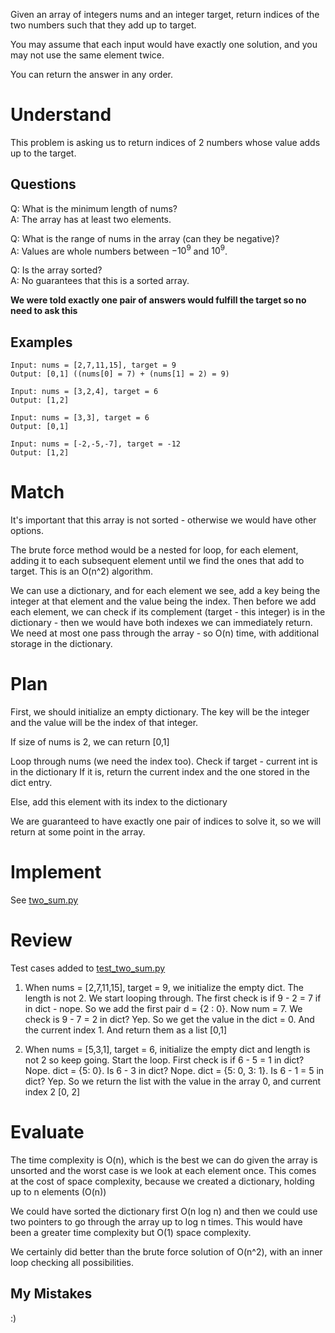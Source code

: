 Given an array of integers nums and an integer target, return indices of the two numbers such that they add up to target.

You may assume that each input would have exactly one solution, and you may not use the same element twice.

You can return the answer in any order.

# Understand

This problem is asking us to return indices of 2 numbers whose value adds up to the target.

## Questions

Q: What is the minimum length of nums?<br>
A: The array has at least two elements.

Q: What is the range of nums in the array (can they be negative)?<br>
A: Values are whole numbers between $-10^{9}$ and $10^{9}$.

Q: Is the array sorted?<br>
A: No guarantees that this is a sorted array.

**We were told exactly one pair of answers would fulfill the target so no need to ask this**

## Examples

```
Input: nums = [2,7,11,15], target = 9
Output: [0,1] ((nums[0] = 7) + (nums[1] = 2) = 9)
```

```
Input: nums = [3,2,4], target = 6
Output: [1,2]
```

```
Input: nums = [3,3], target = 6
Output: [0,1]
```

```
Input: nums = [-2,-5,-7], target = -12
Output: [1,2]
```

# Match

It's important that this array is not sorted - otherwise we would have other options.

The brute force method would be a nested for loop, for each element, adding it to each subsequent element until we find the ones that add to target. This is an O(n^2) algorithm.

We can use a dictionary, and for each element we see, add a key being the integer at that element and the value being the index. Then before we add each element, we can check if its complement (target - this integer) is in the dictionary - then we would have both indexes we can immediately return. We need at most one pass through the array - so O(n) time, with additional storage in the dictionary.

# Plan

First, we should initialize an empty dictionary. The key will be the integer and the value will be the index of that integer.

If size of nums is 2, we can return [0,1]

Loop through nums (we need the index too).
Check if target - current int is in the dictionary
If it is, return the current index and the one stored in the dict entry.

Else, add this element with its index to the dictionary

We are guaranteed to have exactly one pair of indices to solve it, so we will return at some point in the array.

# Implement

See [two_sum.py](two_sum.py)

# Review

Test cases added to [test_two_sum.py](../../../tests/neetcode150/arrays_and_hashing/test_sum/test_two_sum.py)

1. When nums = [2,7,11,15], target = 9, we initialize the empty dict. The length is not 2. We start looping through. The first check is if 9 - 2 = 7 if in dict - nope. So we add the first pair d = {2 : 0}. Now num = 7. We check is 9 - 7 = 2 in dict? Yep. So we get the value in the dict = 0. And the current index 1. And return them as a list [0,1]

2. When nums = [5,3,1], target = 6, initialize the empty dict and length is not 2 so keep going. Start the loop. First check is if 6 - 5 = 1 in dict? Nope. dict = {5: 0}. Is 6 - 3 in dict? Nope. dict = {5: 0, 3: 1}. Is 6 - 1 = 5 in dict? Yep. So we return the list with the value in the array 0, and current index 2 [0, 2]

# Evaluate

The time complexity is O(n), which is the best we can do given the array is unsorted and the worst case is we look at each element once. This comes at the cost of space complexity, because we created a dictionary, holding up to n elements (O(n))

We could have sorted the dictionary first O(n log n) and then we could use two pointers to go through the array up to log n times. This would have been a greater time complexity but O(1) space complexity.

We certainly did better than the brute force solution of O(n^2), with an inner loop checking all possibilities.

## My Mistakes

:)
